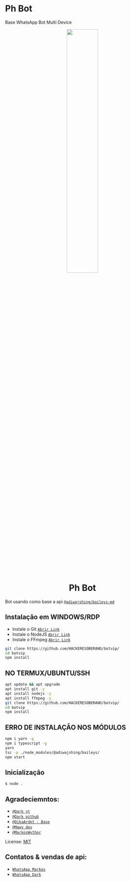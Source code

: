 # Ph Bot
Base WhatsApp Bot Multi Device


<p align="center">
	<img src="https://telegra.ph/file/385c7a3b6a3494bff3f3e.jpg" width="45%" style="margin-left: auto;margin-right: auto;display: block;">
</p>
<h1 align="center">Ph Bot</h1>

Bot usando como base a api [`@adiwajshing/baileys-md`](https://github.com/adiwajshing/baileys/tree/multi-device)



## Instalação em WINDOWS/RDP

* Instale o Git [`Abrir Link`](https://git-scm.com/downloads)
* Instale o NodeJS [`Abrir Link`](https://nodejs.org/en/download)
* Instale o FFmpeg [`Abrir Link`](https://ffmpeg.org/download.html)


```bash
git clone https://github.com/HACKERESOBERANO/botvip/
cd botvip
npm install
```


## NO TERMUX/UBUNTU/SSH

```bash
apt update && apt upgrade
apt install git -y
apt install nodejs -y
apt install ffmpeg -y
git clone https://github.com/HACKERESOBERANO/botvip/
cd botvip
npm install
```

## ERRO DE INSTALAÇÃO NOS MÓDULOS

```bash
npm i yarn -g
npm i typescript -g
yarn
tsc -p ./node_modules/@adiwajshing/baileys/
npm start
```

## Inicialização
```bash
$ node .
```

## Agradeciemntos:
* [`@Dark yt`](https://www.youtube.com/channel/UCcNXUT8f4grmNxQCxiZX95Q)
* [`@Dark github`](https://github.com/DarkViPs)
* [`@DikaArdnt - Base`](https://github.com/DikaArdnt)
* [`@Mawy dev`](https://www.youtube.com/c/MawyDev)
* [`@MarkosWythor`](https://github.com/markoswythorr)

License: [MIT](https://en.wikipedia.org/wiki/MIT_License)

## Contatos & vendas de api:
* [`WhatsApp Markos`](https://wa.me/5594991423691)
* [`WhatsApp Dark`](https://wa.me/5517991134416)
